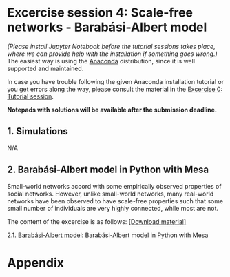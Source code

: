 # **Excercise session 4: Scale-free networks - Barabási-Albert model**

*(Please install Jupyter Notebook before the tutorial sessions takes place, where we can provide help with the installation if something goes wrong.)* The easiest way is using the [Anaconda](https://jupyter-notebook-beginner-guide.readthedocs.io/en/latest/install.html) distribution, since it is well supported and maintained.

In case you have trouble following the given Anaconda installation tutorial or you get errors along the way, please consult the material in the [Excercise 0: Tutorial session](https://github.com/dgarcia-eu/ComputationalModellingSocialSystems/blob/main/Exercise_00_Tut/Exercise_Tutorial.md).

**Notepads with solutions will be available after the submission deadline.**

## 1. Simulations

N/A

## 2. Barabási-Albert model in Python with Mesa

Small-world networks accord with some empirically observed properties of social networks. However, unlike small-world networks, many real-world networks have been observed to have scale-free properties such that some small number of individuals are very highly connected, while most are not.

The content of the excercise is as follows: [[Download material]](https://minhaskamal.github.io/DownGit/#/home?url=https://github.com/dgarcia-eu/ComputationalModellingSocialSystems/tree/main/Exercise_04_ScaleFreeNetworks)

2.1. [Barabási-Albert model](https://github.com/dgarcia-eu/ComputationalModellingSocialSystems/blob/main/Exercise_04_ScaleFreeNetworks/scale-free-networks-handout.ipynb): Barabási-Albert model in Python with Mesa

# Appendix
